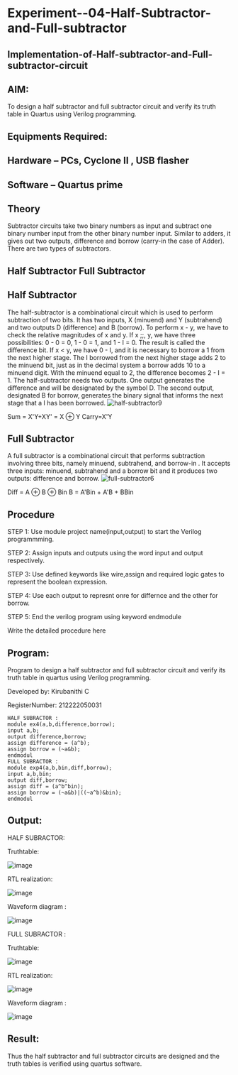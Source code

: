 # Experiment--04-Half-Subtractor-and-Full-subtractor
## Implementation-of-Half-subtractor-and-Full-subtractor-circuit
## AIM:
To design a half subtractor and full subtractor circuit and verify its truth table in Quartus using Verilog programming.

## Equipments Required:
## Hardware – PCs, Cyclone II , USB flasher
## Software – Quartus prime
## Theory
Subtractor circuits take two binary numbers as input and subtract one binary number input from the other binary number input. Similar to adders, it gives out two outputs, difference and borrow (carry-in the case of Adder). There are two types of subtractors.

## Half Subtractor Full Subtractor
## Half Subtractor
The half-subtractor is a combinational circuit which is used to perform subtraction of two bits. It has two inputs, X (minuend) and Y (subtrahend) and two outputs D (difference) and B (borrow). To perform x - y, we have to check the relative magnitudes of x and y. If x ;;, y, we have three possibilities: 0 - 0 = 0, 1 - 0 = 1, and 1 - I = 0. The result is called the difference bit. If x < y, we have 0 - I, and it is necessary to borrow a 1 from the next higher stage. The I borrowed from the next higher stage adds 2 to the minuend bit, just as in the decimal system a borrow adds 10 to a minuend digit. With the minuend equal to 2, the difference becomes 2 - I = 1. The half-subtractor needs two outputs. One output generates the difference and will be designated by the symbol D. The second output, designated B for borrow, generates the binary signal that informs the next stage that a I has been borrowed.
![half-subtractor9](https://user-images.githubusercontent.com/36288975/166112538-58c3bc7c-ee5d-4e6a-ac8d-8e8328efe27a.png)


Sum = X'Y+XY' = X ⊕ Y
Carry=X'Y

## Full Subtractor
A full subtractor is a combinational circuit that performs subtraction involving three bits, namely minuend, subtrahend, and borrow-in . It accepts three inputs: minuend, subtrahend and a borrow bit and it produces two outputs: difference and borrow. 
![full-subtractor6](https://user-images.githubusercontent.com/36288975/166112541-24c68359-3de8-4674-ae22-8272ffc385ed.png)


Diff = A ⊕ B ⊕ Bin B = A'Bin + A'B + BBin

## Procedure
STEP 1: Use module project name(input,output) to start the Verilog programmming.

STEP 2: Assign inputs and outputs using the word input and output respectively.

STEP 3: Use defined keywords like wire,assign and required logic gates to represent the boolean expression.

STEP 4: Use each output to represnt onre for differnce and the other for borrow.

STEP 5: End the verilog program using keyword endmodule


Write the detailed procedure here 


## Program:
Program to design a half subtractor and full subtractor circuit and verify its truth table in quartus using Verilog programming.

Developed by: Kirubanithi C

RegisterNumber:  212222050031
```
HALF SUBRACTOR :
module ex4(a,b,difference,borrow);
input a,b;
output difference,borrow;
assign difference = (a^b);
assign borrow = (~a&b);
endmodul
FULL SUBRACTOR :
module exp4(a,b,bin,diff,borrow);
input a,b,bin;
output diff,borrow;
assign diff = (a^b^bin);
assign borrow = (~a&b)|((~a^b)&bin);
endmodul
```
## Output:

HALF SUBRACTOR:

Truthtable:

![image](https://github.com/sharvesh22007268/Experiment--03-Half-Subtractor-and-Full-subtractor/assets/143207601/b2279988-5bef-42bf-9e1c-c2d349370e53)

RTL realization:

![image](https://github.com/sharvesh22007268/Experiment--03-Half-Subtractor-and-Full-subtractor/assets/143207601/bf8c996d-a4e3-4899-b171-9ea779eb949c)

Waveform diagram :

![image](https://github.com/sharvesh22007268/Experiment--03-Half-Subtractor-and-Full-subtractor/assets/143207601/757b54f8-2952-41ac-b92f-e4b7c0d311b9)

FULL SUBRACTOR :

Truthtable:

![image](https://github.com/sharvesh22007268/Experiment--03-Half-Subtractor-and-Full-subtractor/assets/143207601/2041fd44-bc9e-4cd3-9dc5-5b71aa3b72f1)

RTL realization:

![image](https://github.com/sharvesh22007268/Experiment--03-Half-Subtractor-and-Full-subtractor/assets/143207601/d5247613-0fc8-4cd3-bf28-93de9afdd3f0)

Waveform diagram :

![image](https://github.com/sharvesh22007268/Experiment--03-Half-Subtractor-and-Full-subtractor/assets/143207601/abc5ab31-a49f-4c05-9f1e-f79ba5a7f46b)


## Result:
Thus the half subtractor and full subtractor circuits are designed and the truth tables is verified using quartus software.
